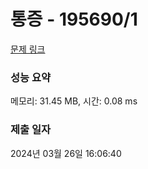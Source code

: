 # 통증 - 195690/1 

[문제 링크](https://level.goorm.io/exam/195690/%ED%86%B5%EC%A6%9D/quiz/1) 

### 성능 요약

메모리: 31.45 MB, 시간: 0.08 ms

### 제출 일자

2024년 03월 26일 16:06:40

